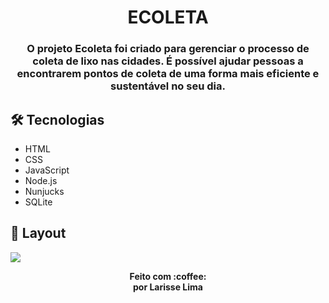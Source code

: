 <h1 align="center" >
    ECOLETA
</h1>

<h3 align="center">
    O projeto Ecoleta foi criado para gerenciar o processo de coleta de lixo nas cidades. É possível ajudar pessoas a encontrarem pontos de coleta de uma forma mais eficiente e sustentável no seu dia.
</h3>




## 🛠 Tecnologias

- HTML
- CSS
- JavaScript
- Node.js 
- Nunjucks 
- SQLite 


## 🎨 Layout


<img src="prints/print1.png">


<p align="center"><b>Feito com 	:coffee: <br> por Larisse Lima</b></p>
